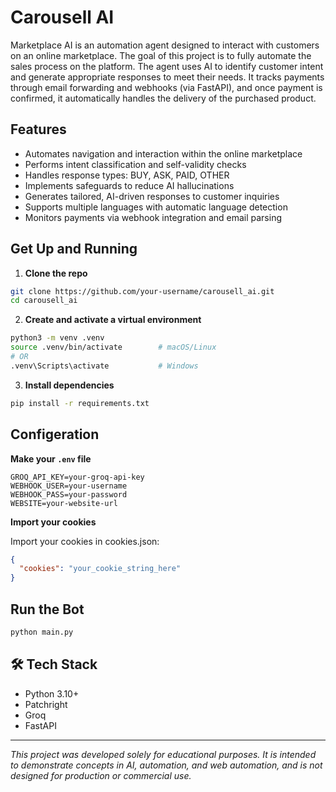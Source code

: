 # Carousell AI

Marketplace AI is an automation agent designed to interact with customers on an online marketplace. The goal of this project is to fully automate the sales process on the platform. The agent uses AI to identify customer intent and generate appropriate responses to meet their needs. It tracks payments through email forwarding and webhooks (via FastAPI), and once payment is confirmed, it automatically handles the delivery of the purchased product.

## Features

- Automates navigation and interaction within the online marketplace
- Performs intent classification and self-validity checks
- Handles response types: BUY, ASK, PAID, OTHER
- Implements safeguards to reduce AI hallucinations
- Generates tailored, AI-driven responses to customer inquiries
- Supports multiple languages with automatic language detection
- Monitors payments via webhook integration and email parsing

## Get Up and Running

1. **Clone the repo**

```bash
git clone https://github.com/your-username/carousell_ai.git
cd carousell_ai
```

2. **Create and activate a virtual environment**

```bash
python3 -m venv .venv
source .venv/bin/activate        # macOS/Linux
# OR
.venv\Scripts\activate           # Windows
```

3. **Install dependencies**

```bash
pip install -r requirements.txt
```

## Configeration
**Make your `.env` file**

```env
GROQ_API_KEY=your-groq-api-key
WEBHOOK_USER=your-username
WEBHOOK_PASS=your-password
WEBSITE=your-website-url
```

**Import your cookies**

Import your cookies in cookies.json:

```cookies.json
{
  "cookies": "your_cookie_string_here"
}
```

## Run the Bot

```bash
python main.py
```

## 🛠️ Tech Stack

- Python 3.10+
- Patchright
-	Groq
-	FastAPI

---

*This project was developed solely for educational purposes. It is intended to demonstrate concepts in AI, automation, and web automation, and is not designed for production or commercial use.*

